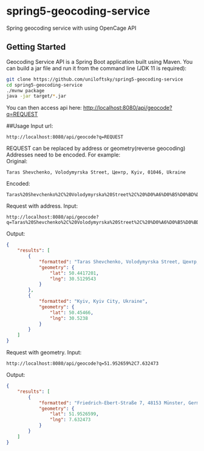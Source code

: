 # spring5-geocoding-service
Spring geocoding service with using OpenCage API<br>

## Getting Started

Geocoding Service API is a Spring Boot application built using Maven. You can build a jar file and run it from the command line (JDK 11 is required):

```bash
git clone https://github.com/uniloftsky/spring5-geocoding-service
cd spring5-geocoding-service
./mvnw package
java -jar target/*.jar
```

You can then access api here: [http://localhost:8080/api/geocode?q=REQUEST](http://localhost:8080/api/geocode?q=REQUEST)
<br>

##Usage
Input url:
```http request
http://localhost:8080/api/geocode?q=REQUEST
```
REQUEST can be replaced by address or geometry(reverse geocoding)<br>
Addresses need to be encoded. For example:<br>
Original: 
```
Taras Shevchenko, Volodymyrska Street, Центр, Kyiv, 01046, Ukraine
```
Encoded:
```
Taras%20Shevchenko%2C%20Volodymyrska%20Street%2C%20%D0%A6%D0%B5%D0%BD%D1%82%D1%80%2C%20Kyiv%2C%2001046%2C%20Ukraine
```
Request with address. Input:
```http request
http://localhost:8080/api/geocode?q=Taras%20Shevchenko%2C%20Volodymyrska%20Street%2C%20%D0%A6%D0%B5%D0%BD%D1%82%D1%80%2C%20Kyiv%2C%2001046%2C%20Ukraine
```
Output:
```json
{
    "results": [
        {
            "formatted": "Taras Shevchenko, Volodymyrska Street, Центр, Kyiv, 01046, Ukraine",
            "geometry": {
                "lat": 50.4417201,
                "lng": 30.5129543
            }
        },
        {
            "formatted": "Kyiv, Kyiv City, Ukraine",
            "geometry": {
                "lat": 50.45466,
                "lng": 30.5238
            }
        }
    ]
}
```
Request with geometry. Input:
```http request
http://localhost:8080/api/geocode?q=51.952659%2C7.632473
```
Output:
```json
{
    "results": [
        {
            "formatted": "Friedrich-Ebert-Straße 7, 48153 Münster, Germany",
            "geometry": {
                "lat": 51.9526599,
                "lng": 7.632473
            }
        }
    ]
}
```
